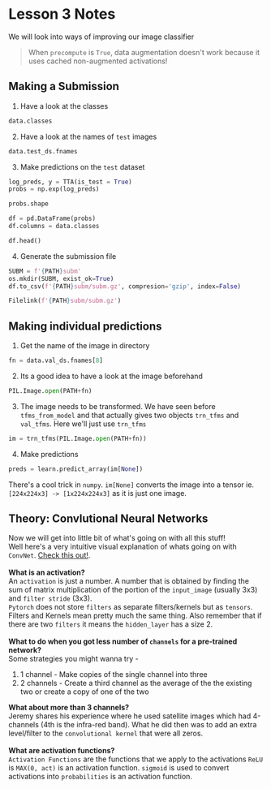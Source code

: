 # Lesson 3 Notes
We will look into ways of improving our image  classifier

>When `precompute` is `True`, data augmentation doesn't work because it uses cached non-augmented activations! 

## Making a Submission

1. Have a look at the classes 
```python
data.classes
```
2. Have a look at the names of `test` images
```python
data.test_ds.fnames
```
3. Make predictions on the `test` dataset
```python
log_preds, y = TTA(is_test = True)
probs = np.exp(log_preds)

probs.shape

df = pd.DataFrame(probs)
df.columns = data.classes

df.head()
```
4. Generate the submission file
```python
SUBM = f'{PATH}subm'
os.mkdir(SUBM, exist_ok=True)
df.to_csv(f'{PATH}subm/subm.gz', compresion='gzip', index=False) 

Filelink(f'{PATH}subm/subm.gz')
```

## Making individual predictions 
1. Get the name of the image in directory
```python
fn = data.val_ds.fnames[8]
```
2. Its a good idea to have a look at the image beforehand
```python
PIL.Image.open(PATH+fn)
```
3. The image needs to be transformed. We have seen before `tfms_from_model` and that actually gives two objects `trn_tfms` and `val_tfms`.
Here we'll just use `trn_tfms`
```python
im = trn_tfms(PIL.Image.open(PATH+fn))
```
4. Make predictions
```python
preds = learn.predict_array(im[None])
```
There's a cool trick in `numpy`. `im[None]` converts the image into a tensor ie. `[224x224x3] -> [1x224x224x3]` as it is just one image.

## Theory: Convlutional Neural Networks
Now we will get into little bit of what's going on with all this stuff!<br>
Well here's a very intuitive visual explanation of whats going on with `ConvNet`. [Check this out!](https://www.youtube.com/watch?v=Oqm9vsf_hvU). 
<br><br>
**What is an activation?**
<br>
An `activation` is just a number. A number that is obtained by finding the sum of matrix multiplication of the portion of the `input_image` (usually 3x3) and `filter stride` (3x3).
<br>
`Pytorch` does not store `filters` as separate filters/kernels but as `tensors`. Filters and  Kernels mean pretty much the same thing.
Also remember that if there are two `filters` it means the `hidden_layer` has a size 2.
<br><br>
**What to do when you got less number of `channels` for a pre-trained network?**<br>
Some strategies you might wanna try -
1. 1 channel  - Make copies of the single channel into three
1. 2 channels - Create a third channel as the average of the the existing two or create a copy of one of the two

**What about more than 3 channels?**<br>
Jeremy shares his experience where he used satellite images which had 4-channels (4th is the infra-red band). What he did then was to add an extra level/filter to the `convolutional kernel` that were all zeros.
<br><br>
**What are activation functions?**
<br>
`Activation Functions` are the functions that we apply to the activations `ReLU` is `MAX(0, act)` is an activation function. `sigmoid` 
is used to convert activations into `probabilities` is an activation function.






